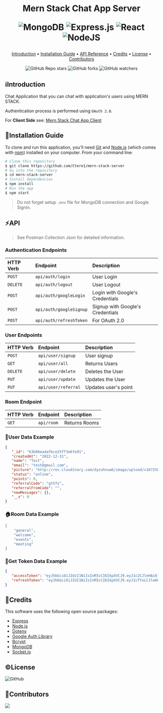 <h1 align="center">
  Mern Stack Chat App Server 
  <br>
  
  ![MongoDB](https://img.shields.io/badge/MongoDB-%234ea94b.svg?style=for-the-badge&logo=mongodb&logoColor=white)
  ![Express.js](https://img.shields.io/badge/express.js-%23404d59.svg?style=for-the-badge&logo=express&logoColor=%2361DAFB)
  ![React](https://img.shields.io/badge/react-%2320232a.svg?style=for-the-badge&logo=react&logoColor=%2361DAFB)
  ![NodeJS](https://img.shields.io/badge/node.js-6DA55F?style=for-the-badge&logo=node.js&logoColor=white)
</h1>

<p align="center">
  <a href="#introduction">Introduction</a> •
  <a href="#installation-guide">Installation Guide</a> •
  <a href="#api">API Reference</a> •
  <a href="#credits">Credits</a> •
  <a href="#license">License</a> •
  <a href="#contributors">Contributors</a> 
</p>

<div align="center">

![GitHub Repo stars](https://img.shields.io/github/stars/Ctere1/mern-stack-server?style=social)
![GitHub forks](https://img.shields.io/github/forks/Ctere1/mern-stack-server?style=social)
![GitHub watchers](https://img.shields.io/github/watchers/Ctere1/mern-stack-server?style=social)


</div>

## ℹ️Introduction
Chat Application that you can chat with application's users using MERN STACK. 

Authentication process is performed using `OAuth 2.0`.

For **Client Side** see: [Mern Stack Chat App Client](https://github.com/Ctere1/mern-stack-client)

## 💾Installation Guide

To clone and run this application, you'll need [Git](https://git-scm.com) and [Node.js](https://nodejs.org/en/download/) (which comes with [npm](http://npmjs.com)) installed on your computer. From your command line:

```bash
# Clone this repository
$ git clone https://github.com/Ctere1/mern-stack-server
# Go into the repository
$ cd mern-stack-server
# Install dependencies
$ npm install
# Run the app
$ npm start
```
> Do not forget setup `.env` file for MongoDB connection and Google Signin.

## ⚡API
> See Postman Collection Json for detailed information.

### **Authentication Endpoints**

| HTTP Verb   | Endpoint                    | Description                        |               
| :---------- | :-----------------------    |:---------------------------------- |              
| `POST`      | `api/auth/login`            |  User Login                        |  
| `DELETE`    | `api/auth/logout`           |  User Logout                       |     
| `POST`      | `api/auth/googleLogin`      |  Login with Google's Credentials   |     
| `POST`      | `api/auth/googleSignup`     |  Signup with Google's Credentials  |  
| `POST`      | `api/auth/refreshToken`     |  For OAuth 2.0                     |  

### **User Endpoints**

| HTTP Verb   | Endpoint                    | Description                        |
| :---------- | :-----------------------    |:-------------------------------    |
| `POST`      | `api/user/signup`           | User signup                        |
| `GET`       | `api/user/all`              | Returns Users                      |
| `DELETE`    | `api/user/delete`           | Deletes the User                   |
| `PUT`       | `api/user/update`           | Updates the User                   |
| `PUT`       | `api/user/referral`         | Updates user's point                |

### **Room Endpoint**

| HTTP Verb   | Endpoint                    | Description                        |
| :---------- | :------------------------   |:---------------------------------  |
| `GET`       | `api/room`                  |  Returns Rooms                     |


### 👤**User Data Example**

```json
{
   "_id": "63b06ea4afbce25ff3e6fe91",
   "createdAt": "2022-12-31",
   "name": "Test",
   "email": "test@gmail.com",
   "picture": "http://res.cloudinary.com/dyzuhnuw6/image/upload/v1672507041/xgiokrhmylqzwblq7hql.png",
   "status": "online",
   "points": 0,
   "referralCode": "gYSTs",
   "referralFromCode": "",
   "newMessages": {},
   "__v": 0
}
```

### 🏠**Room Data Example**

```json
[
    "general",
    "welcome",
    "events",
    "meeting"
]
```

### 🪪**Get Token Data Example**

```json
{
   "accessToken": "eyJhbGciOiJIUzI1NiIsInR5cCI6IkpXVCJ9.eyJ1c2CJleHAiOjE2NzI1OTEwNjF9.7M0htpNmxcgAJuAMC0E_tWn3FMvSgJi5qZ9lD0ZvsNY",
   "refreshToken": "eyJhbGciOiJIUI1NiIsInR5cCI6IkpXVCJ9.eyJ1cTYxLCJleHAiOjE2NzI1OTEzNjF9.kx0Cg8gIKc0by6o14zoVp0FRoWDcx0PI44wvfk0CNlk"
}
```

## 📝Credits

This software uses the following open source packages:

- [Express](https://expressjs.com/)
- [Node.js](https://nodejs.org/)
- [Dotenv](https://github.com/motdotla/dotenv)
- [Google Auth Library](https://github.com/googleapis/google-auth-library-nodejs)
- [Bcrypt](https://github.com/kelektiv/node.bcrypt.js)
- [MongoDB](https://www.mongodb.com/)
- [Socket.io](https://socket.io/)

## ©License
![GitHub](https://img.shields.io/github/license/Ctere1/mern-stack-server)


## 📌Contributors

<a href="https://github.com/Ctere1/">
  <img src="https://contrib.rocks/image?repo=Ctere1/mern-stack-server" />
</a>

